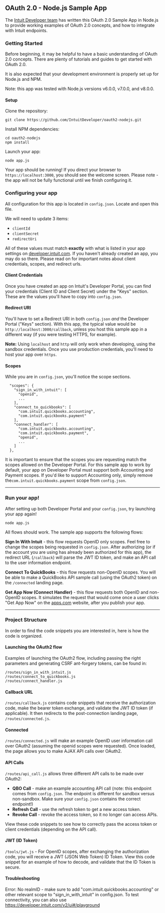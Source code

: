 ## OAuth 2.0 - Node.js Sample App

The [Intuit Developer team](https://developer.intuit.com) has written this OAuth 2.0 Sample App in Node.js to provide working examples of OAuth 2.0 concepts, and how to integrate with Intuit endpoints.


### Getting Started

Before beginning, it may be helpful to have a basic understanding of OAuth 2.0 concepts.  There are plenty of tutorials and guides to get started with OAuth 2.0.

It is also expected that your development environment is properly set up for Node.js and NPM.

Note: this app was tested with Node.js versions v6.0.0, v7.0.0, and v8.0.0.

#### Setup

Clone the repository:
```
git clone https://github.com/IntuitDeveloper/oauth2-nodejs.git
```

Install NPM dependencies:
```
cd oauth2-nodejs
npm install
```

Launch your app:
```
node app.js
```

Your app should be running!  If you direct your browser to `https://localhost:3000`, you should see the welcome screen.  Please note - the app will not be fully functional until we finish configuring it.

### Configuring your app

All configuration for this app is located in `config.json`.  Locate and open this file.

We will need to update 3 items:

- `clientId`
- `clientSecret`
- `redirectUri`

All of these values must match **exactly** with what is listed in your app settings on [developer.intuit.com](https://developer.intuit.com).  If you haven't already created an app, you may do so there.  Please read on for important notes about client credentials, scopes, and redirect urls.

#### Client Credentials

Once you have created an app on Intuit's Developer Portal, you can find your credentials (Client ID and Client Secret) under the "Keys" section.  These are the values you'll have to copy into `config.json`.

#### Redirect URI

You'll have to set a Redirect URI in both `config.json` *and* the Developer Portal ("Keys" section).  With this app, the typical value would be `http://localhost:3000/callback`, unless you host this sample app in a different way (if you were testing HTTPS, for example).

**Note:** Using `localhost` and `http` will only work when developing, using the sandbox credentials.  Once you use production credentials, you'll need to host your app over `https`.

#### Scopes

While you are in `config.json`, you'll notice the scope sections.

```
  "scopes": {
    "sign_in_with_intuit": [
      "openid",
      ...
    ],
    "connect_to_quickbooks": [
      "com.intuit.quickbooks.accounting",
      "com.intuit.quickbooks.payment"
    ],
    "connect_handler": [
      "com.intuit.quickbooks.accounting",
      "com.intuit.quickbooks.payment",
      "openid",
      ...
    ]
  },
```
It is important to ensure that the scopes you are requesting match the scopes allowed on the Developer Portal.  For this sample app to work by default, your app on Developer Portal must support both Accounting and Payment scopes.  If you'd like to support Accounting only, simply remove the`com.intuit.quickbooks.payment` scope from `config.json`.

----------

### Run your app!

After setting up both Developer Portal and your `config.json`, try launching your app again!
```
node app.js
```
All flows should work.  The sample app supports the following flows:

**Sign In With Intuit** - this flow requests OpenID only scopes.  Feel free to change the scopes being requested in `config.json`.  After authorizing (or if the account you are using has already been authorized for this app), the redirect URL (`/callback`) will parse the JWT ID token, and make an API call to the user information endpoint.

**Connect To QuickBooks** - this flow requests non-OpenID scopes.  You will be able to make a QuickBooks API sample call (using the OAuth2 token) on the `/connected` landing page.

**Get App Now (Connect Handler)** - this flow requests both OpenID and non-OpenID scopes.  It simulates the request that would come once a user clicks "Get App Now" on the [apps.com](https://apps.com) website, after you publish your app.

----------

### Project Structure

In order to find the code snippets you are interested in, here is how the code is organized.

#### Launching the OAuth2 flow

Examples of launching the OAuth2 flow, including passing the right parameters and generating CSRF ant-forgery tokens, can be found in:

```
/routes/sign_in_with_intuit.js
/routes/connect_to_quickbooks.js
/routes/connect_handler.js
```

#### Callback URL

`/routes/callback.js` contains code snippets that receive the authorization code, make the bearer token exchange, and validate the JWT ID token (if applicable).  It then redirects to the post-connection landing page, `/routes/connected.js`.  

#### Connected
`/routes/connected.js` will make an example OpenID user information call over OAuth2 (assuming the openid scopes were requested).  Once loaded, the page allows you to make AJAX API calls over OAuth2.

#### API Calls

`/routes/api_call.js` allows three different API calls to be made over OAuth2:

- **QBO Call** - make an example accounting API call (note: this endpoint comes from `config.json`.  The endpoint is different for sandbox versus non-sandbox.  Make sure your `config.json` contains the correct endpoint!)
- **Refresh Call** - use the refresh token to get a new access token.
- **Revoke Call** - revoke the access token, so it no longer can access APIs.

View these code snippets to see how to correctly pass the access token or client credentials (depending on the API call).

#### JWT (ID Token)

`/tools/jwt.js` - For OpenID scopes, after exchanging the authorization code, you will receive a JWT (JSON Web Token) ID Token.  View this code snippet for an example of how to decode, and validate that the ID Token is secure.

#### Troubleshooting

Error: No realmID - make sure to add "com.intuit.quickbooks.accounting" or other relevant scope to "sign_in_with_intuit" in config.json.  To test connectivity, you can also use https://developer.intuit.com/v2/ui#/playground 
